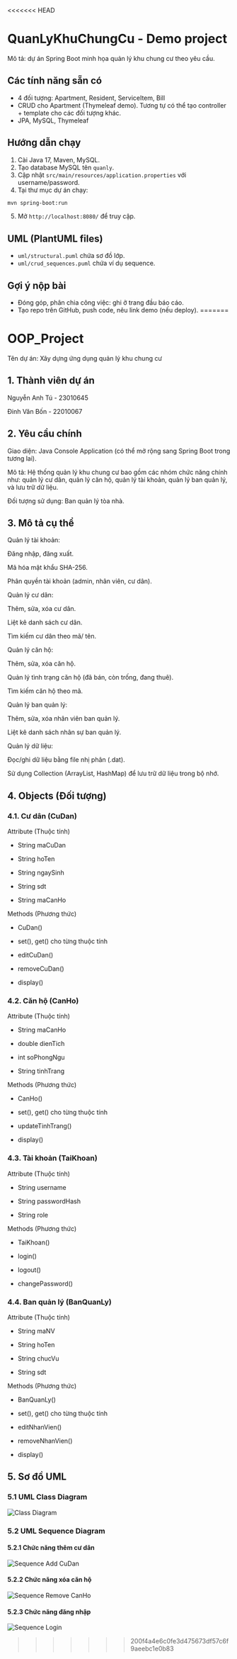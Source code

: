 <<<<<<< HEAD
# QuanLyKhuChungCu - Demo project

Mô tả: dự án Spring Boot minh họa quản lý khu chung cư theo yêu cầu.

## Các tính năng sẵn có
- 4 đối tượng: Apartment, Resident, ServiceItem, Bill
- CRUD cho Apartment (Thymeleaf demo). Tương tự có thể tạo controller + template cho các đối tượng khác.
- JPA, MySQL, Thymeleaf

## Hướng dẫn chạy
1. Cài Java 17, Maven, MySQL.
2. Tạo database MySQL tên `quanly`.
3. Cập nhật `src/main/resources/application.properties` với username/password.
4. Tại thư mục dự án chạy:
```bash
mvn spring-boot:run
```
5. Mở `http://localhost:8080/` để truy cập.

## UML (PlantUML files)
- `uml/structural.puml` chứa sơ đồ lớp.
- `uml/crud_sequences.puml` chứa ví dụ sequence.

## Gợi ý nộp bài
- Đóng góp, phân chia công việc: ghi ở trang đầu báo cáo.
- Tạo repo trên GitHub, push code, nêu link demo (nếu deploy).
=======
# OOP_Project

Tên dự án: Xây dựng ứng dụng quản lý khu chung cư

## 1. Thành viên dự án

Nguyễn Anh Tú - 23010645

Đinh Văn Bốn - 22010067

## 2. Yêu cầu chính

Giao diện: Java Console Application (có thể mở rộng sang Spring Boot trong tương lai).

Mô tả: Hệ thống quản lý khu chung cư bao gồm các nhóm chức năng chính như: quản lý cư dân, quản lý căn hộ, quản lý tài khoản, quản lý ban quản lý, và lưu trữ dữ liệu.

Đối tượng sử dụng: Ban quản lý tòa nhà.

## 3. Mô tả cụ thể

Quản lý tài khoản:

Đăng nhập, đăng xuất.

Mã hóa mật khẩu SHA-256.

Phân quyền tài khoản (admin, nhân viên, cư dân).

Quản lý cư dân:

Thêm, sửa, xóa cư dân.

Liệt kê danh sách cư dân.

Tìm kiếm cư dân theo mã/ tên.

Quản lý căn hộ:

Thêm, sửa, xóa căn hộ.

Quản lý tình trạng căn hộ (đã bán, còn trống, đang thuê).

Tìm kiếm căn hộ theo mã.

Quản lý ban quản lý:

Thêm, sửa, xóa nhân viên ban quản lý.

Liệt kê danh sách nhân sự ban quản lý.

Quản lý dữ liệu:

Đọc/ghi dữ liệu bằng file nhị phân (.dat).

Sử dụng Collection (ArrayList, HashMap) để lưu trữ dữ liệu trong bộ nhớ.

## 4. Objects (Đối tượng)

### 4.1. Cư dân (CuDan)

Attribute (Thuộc tính)

- String maCuDan
  
- String hoTen

- String ngaySinh

- String sdt

- String maCanHo

Methods (Phương thức)

- CuDan()

- set(), get() cho từng thuộc tính

- editCuDan()

- removeCuDan()

- display()

### 4.2. Căn hộ (CanHo)
 
Attribute (Thuộc tính)

- String maCanHo

- double dienTich

- int soPhongNgu

- String tinhTrang

Methods (Phương thức)

- CanHo()

- set(), get() cho từng thuộc tính

- updateTinhTrang()

- display()

### 4.3. Tài khoản (TaiKhoan)
Attribute (Thuộc tính)

- String username
  
- String passwordHash
  
- String role

Methods (Phương thức)

- TaiKhoan()
  
- login()
  
- logout()
  
- changePassword()

### 4.4. Ban quản lý (BanQuanLy)

Attribute (Thuộc tính)

- String maNV

- String hoTen
  
- String chucVu
  
- String sdt

Methods (Phương thức)

- BanQuanLy()
  
- set(), get() cho từng thuộc tính
  
- editNhanVien()
  
- removeNhanVien()
  
- display()
  
## 5. Sơ đồ UML

### 5.1 UML Class Diagram
![Class Diagram](doc/class.png)

### 5.2 UML Sequence Diagram

#### 5.2.1 Chức năng thêm cư dân
![Sequence Add CuDan](doc/cudan.png)

#### 5.2.2 Chức năng xóa căn hộ
![Sequence Remove CanHo](doc/canho.png)

#### 5.2.3 Chức năng đăng nhập
![Sequence Login](doc/taikhoan.png)
>>>>>>> 200f4a4e6c0fe3d475673df57c6f9aeebc1e0b83
